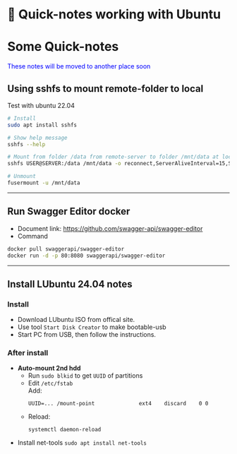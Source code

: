 # 🚧 Quick-notes working with Ubuntu


<!--more-->
# Some Quick-notes

<font color="#0000FF">These notes will be moved to another place soon</font>

## Using sshfs to mount remote-folder to local
Test with ubuntu 22.04
```bash
# Install
sudo apt install sshfs

# Show help message
sshfs --help

# Mount from folder /data from remote-server to folder /mnt/data at local-server
sshfs USER@SERVER:/data /mnt/data -o reconnect,ServerAliveInterval=15,ServerAliveCountMax=3 ...

# Unmount
fusermount -u /mnt/data
```

---

## Run Swagger Editor docker
- Document link: https://github.com/swagger-api/swagger-editor
- Command
```bash
docker pull swaggerapi/swagger-editor
docker run -d -p 80:8080 swaggerapi/swagger-editor
```

---

## Install LUbuntu 24.04 notes
### Install
  - Download LUbuntu ISO from offical site.
  - Use tool `Start Disk Creator` to make bootable-usb
  - Start PC from USB, then follow the instructions.
  
### After install
  - **Auto-mount 2nd hdd**
    - Run `sudo blkid` to get `UUID` of partitions
    - Edit `/etc/fstab`\
    Add:
      ```
      UUID=... /mount-point              ext4    discard    0 0    
      ```
    -  Reload: 
        ```
        systemctl daemon-reload
        ```
  - Install net-tools
      `sudo apt install net-tools`
